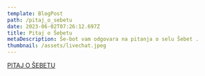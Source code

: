 ```yaml
---
template: BlogPost
path: /pitaj_o_sebetu
date: 2023-06-02T07:26:12.697Z
title: Pitaj o Šebetu
metaDescription: Še-bot vam odgovara na pitanja o selu Šebet .
thumbnail: /assets/livechat.jpeg
---
```

[PITAJ O ŠEBETU](https://openchat.so/chat/X5Fxo1vvqNWMHP0Etnvb)
